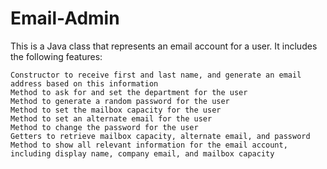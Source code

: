 # Email-Admin

This is a Java class that represents an email account for a user. It includes the following features:

    Constructor to receive first and last name, and generate an email address based on this information
    Method to ask for and set the department for the user
    Method to generate a random password for the user
    Method to set the mailbox capacity for the user
    Method to set an alternate email for the user
    Method to change the password for the user
    Getters to retrieve mailbox capacity, alternate email, and password
    Method to show all relevant information for the email account, including display name, company email, and mailbox capacity
